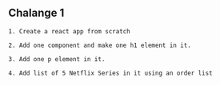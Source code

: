 ## Chalange 1

`1. Create a react app from scratch`

`2. Add one component and make one h1 element in it.`

`3. Add one p element in it.`

`4. Add list of 5 Netflix Series in it using an order list`

